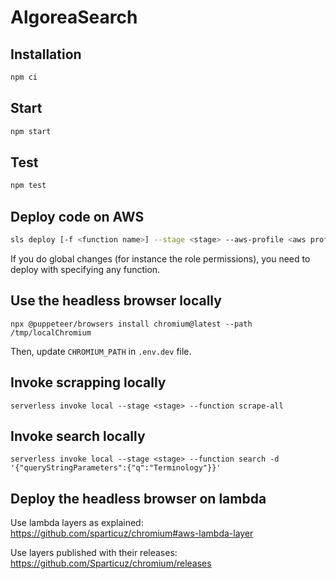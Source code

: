 # AlgoreaSearch

## Installation

```sh
npm ci
```

## Start

```sh
npm start
```


## Test

```sh
npm test
```

## Deploy code on AWS

```sh
sls deploy [-f <function name>] --stage <stage> --aws-profile <aws profile>
```

If you do global changes (for instance the role permissions), you need to deploy with specifying any function.

## Use the headless browser locally

```
npx @puppeteer/browsers install chromium@latest --path /tmp/localChromium
```
Then, update `CHROMIUM_PATH` in `.env.dev` file.

## Invoke scrapping locally

```
serverless invoke local --stage <stage> --function scrape-all
```

## Invoke search locally

```
serverless invoke local --stage <stage> --function search -d '{"queryStringParameters":{"q":"Terminology"}}'
```

## Deploy the headless browser on lambda

Use lambda layers as explained: https://github.com/sparticuz/chromium#aws-lambda-layer

Use layers published with their releases: https://github.com/Sparticuz/chromium/releases
